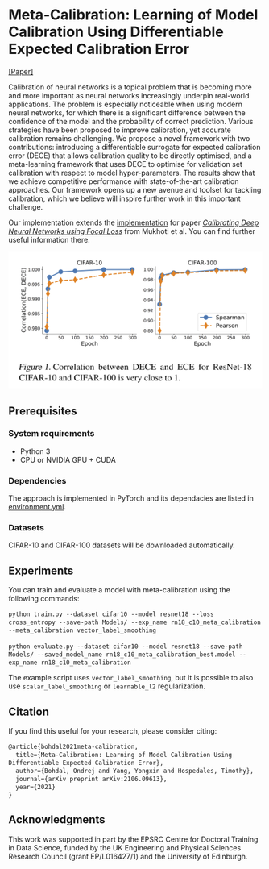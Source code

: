 # Meta-Calibration: Learning of Model Calibration Using Differentiable Expected Calibration Error

[[Paper]](https://arxiv.org/abs/2106.09613)

Calibration of neural networks is a topical problem that is becoming more and more important as neural networks increasingly underpin real-world applications. The problem is especially noticeable when using modern neural networks, for which there is a significant difference between the confidence of the model and the probability of correct prediction. Various strategies have been proposed to improve calibration, yet accurate calibration remains challenging. We propose a novel framework with two contributions: introducing a differentiable surrogate for expected calibration error (DECE) that allows calibration quality to be directly optimised, and a meta-learning framework that uses DECE to optimise for validation set calibration with respect to model hyper-parameters. The results show that we achieve competitive performance with state-of-the-art calibration approaches. Our framework opens up a new avenue and toolset for tackling calibration, which we believe will inspire further work in this important challenge.

Our implementation extends the [implementation](https://github.com/torrvision/focal_calibration) for paper [*Calibrating Deep Neural Networks using Focal Loss*](https://arxiv.org/abs/2002.09437) from Mukhoti et al. You can find further useful information there.


<p align="center"><img src='DECEandECEcorrelations.png' width=700></p>

## Prerequisites

### System requirements
- Python 3
- CPU or NVIDIA GPU + CUDA

### Dependencies
The approach is implemented in PyTorch and its dependacies are listed in [environment.yml](environment.yml).

### Datasets
CIFAR-10 and CIFAR-100 datasets will be downloaded automatically.

## Experiments

You can train and evaluate a model with meta-calibration using the following commands:
```
python train.py --dataset cifar10 --model resnet18 --loss cross_entropy --save-path Models/ --exp_name rn18_c10_meta_calibration --meta_calibration vector_label_smoothing

python evaluate.py --dataset cifar10 --model resnet18 --save-path Models/ --saved_model_name rn18_c10_meta_calibration_best.model --exp_name rn18_c10_meta_calibration
``` 

The example script uses `vector_label_smoothing`, but it is possible to also use `scalar_label_smoothing` or `learnable_l2` regularization. 

## Citation

If you find this useful for your research, please consider citing:
 ```
 @article{bohdal2021meta-calibration,
   title={Meta-Calibration: Learning of Model Calibration Using Differentiable Expected Calibration Error},
   author={Bohdal, Ondrej and Yang, Yongxin and Hospedales, Timothy},
   journal={arXiv preprint arXiv:2106.09613},
   year={2021}
}
 ```

## Acknowledgments

This work was supported in part by the EPSRC Centre for Doctoral Training in Data Science, funded by the UK Engineering and Physical Sciences Research Council (grant EP/L016427/1) and the University of Edinburgh.